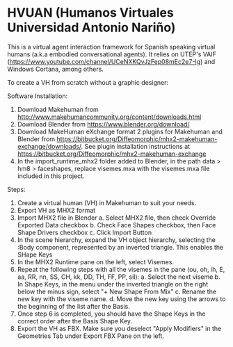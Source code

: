 # HVUAN (Humanos Virtuales Universidad Antonio Nariño)
This is a virtual agent interaction framework for Spanish speaking virtual humans (a.k.a embodied conversational agents). 
It relies on UTEP's VAIF (https://www.youtube.com/channel/UCeNXKQvJzFep08mEc2e7-Ig) and Windows Cortana, among others.

To create a VH from scratch without a graphic designer:

Software Installation:
1. Download Makehuman from http://www.makehumancommunity.org/content/downloads.html
2. Download Blender from https://www.blender.org/download/
3. Download MakeHuman eXchange format 2 plugins for Makehuman and Blender from https://bitbucket.org/Diffeomorphic/mhx2-makehuman-exchange/downloads/. See plugin installation instructions at https://bitbucket.org/Diffeomorphic/mhx2-makehuman-exchange
4. In the import_runtime_mhx2 folder added to Blender, in the path data > hm8 > faceshapes, replace visemes.mxa with the visemes.mxa file included in this project. 

Steps:
1. Create a virtual human (VH) in Makehuman to suit your needs.
2. Export VH as MHX2 format
3. Import MHX2 file in Blender
  a. Select MHX2 file, then check Override Exported Data checkbox
  b. Check Face Shapes checkbox, then Face Shape Drivers checkbox
  c. Click Import Button
4. In the scene hierarchy, expand the VH object hierarchy, selecting the :Body component, represented by an inverted triangle. This enables the SHape Keys
5. In the MHX2 Runtime pane on the left, select Visemes. 
6. Repeat the following steps with all the visemes in the pane (ou, oh, ih, E, aa, RR, nn, SS, CH, kk, DD, TH, FF, PP, sil):
  a. Select the next viseme
  b. In Shape Keys, in the menu under the inverted triangle on the right below the minus sign, select "+ New Shape From Mix"
  c. Rename the new key with the viseme name.
  d. Move the new key using the arrows to the beginning of the list after the Basis.
7. Once step 6 is completed, you should have the Shape Keys in the correct order after the Basis Shape Key.
8. Export the VH as FBX. Make sure you deselect "Apply Modifiers" in the Geometries Tab under Export FBX Pane on the left.
